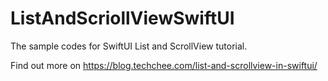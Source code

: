 # ListAndScriollViewSwiftUI
The sample codes for SwiftUI List and ScrollView tutorial.

Find out more on 
https://blog.techchee.com/list-and-scrollview-in-swiftui/
